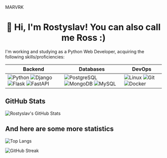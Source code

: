 MARVRK

<div align="center">
  <h1>👋 Hi, I'm Rostyslav! You can also call me Ross :)</h1>
</div>

I'm working and studying as a Python Web Developer, acquiring the following skills/proficiencies:

| Backend           | Databases          | DevOps        |
|-------------------|--------------------|---------------|
| ![Python](https://img.shields.io/badge/-Python-3776AB?logo=python&logoColor=white&style=for-the-badge) ![Django](https://img.shields.io/badge/-Django-092E20?logo=django&logoColor=white&style=for-the-badge) ![Flask](https://img.shields.io/badge/-Flask-000000?logo=flask&logoColor=white&style=for-the-badge) ![FastAPI](https://img.shields.io/badge/-FastAPI-009688?logo=fastapi&logoColor=white&style=for-the-badge) | ![PostgreSQL](https://img.shields.io/badge/-PostgreSQL-336791?logo=postgresql&logoColor=white&style=for-the-badge) ![MongoDB](https://img.shields.io/badge/-MongoDB-47A248?logo=mongodb&logoColor=white&style=for-the-badge) ![MySQL](https://img.shields.io/badge/-MySQL-4479A1?logo=mysql&logoColor=white&style=for-the-badge) | ![Linux](https://img.shields.io/badge/-Linux-FCC624?logo=linux&logoColor=black&style=for-the-badge) ![Git](https://img.shields.io/badge/-Git-F05032?logo=git&logoColor=white&style=for-the-badge) ![Docker](https://img.shields.io/badge/-Docker-2496ED?logo=docker&logoColor=white&style=for-the-badge) |

## GitHub Stats

![Rostyslav's GitHub Stats](https://github-readme-stats.vercel.app/api?username=MARVRK&show_icons=true&theme=radical)

## And here are some more statistics

![Top Langs](https://github-readme-stats.vercel.app/api/top-langs/?username=MARVRK&layout=compact&theme=radical)

![GitHub Streak](https://github-readme-streak-stats.herokuapp.com/?user=MARVRK&theme=radical)
